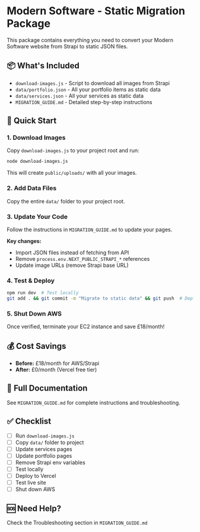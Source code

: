 # Modern Software - Static Migration Package

This package contains everything you need to convert your Modern Software website from Strapi to static JSON files.

## 📦 What's Included

- `download-images.js` - Script to download all images from Strapi
- `data/portfolio.json` - All your portfolio items as static data
- `data/services.json` - All your services as static data
- `MIGRATION_GUIDE.md` - Detailed step-by-step instructions

## 🚀 Quick Start

### 1. Download Images

Copy `download-images.js` to your project root and run:
```bash
node download-images.js
```

This will create `public/uploads/` with all your images.

### 2. Add Data Files

Copy the entire `data/` folder to your project root.

### 3. Update Your Code

Follow the instructions in `MIGRATION_GUIDE.md` to update your pages.

**Key changes:**
- Import JSON files instead of fetching from API
- Remove `process.env.NEXT_PUBLIC_STRAPI_*` references
- Update image URLs (remove Strapi base URL)

### 4. Test & Deploy

```bash
npm run dev  # Test locally
git add . && git commit -m "Migrate to static data" && git push  # Deploy
```

### 5. Shut Down AWS

Once verified, terminate your EC2 instance and save £18/month!

## 💰 Cost Savings

- **Before:** £18/month for AWS/Strapi
- **After:** £0/month (Vercel free tier)

## 📖 Full Documentation

See `MIGRATION_GUIDE.md` for complete instructions and troubleshooting.

## ✅ Checklist

- [ ] Run `download-images.js`
- [ ] Copy `data/` folder to project
- [ ] Update services pages
- [ ] Update portfolio pages
- [ ] Remove Strapi env variables
- [ ] Test locally
- [ ] Deploy to Vercel
- [ ] Test live site
- [ ] Shut down AWS

## 🆘 Need Help?

Check the Troubleshooting section in `MIGRATION_GUIDE.md`
